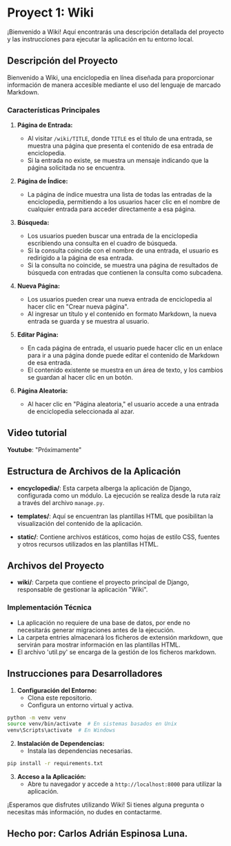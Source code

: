 # Proyect 1: Wiki

¡Bienvenido a Wiki! Aquí encontrarás una descripción detallada del proyecto y las instrucciones para ejecutar la aplicación en tu entorno local.

## Descripción del Proyecto

Bienvenido a Wiki, una enciclopedia en línea diseñada para proporcionar información de manera accesible mediante el uso del lenguaje de marcado Markdown.

### Características Principales

1. **Página de Entrada:**
   - Al visitar `/wiki/TITLE`, donde `TITLE` es el título de una entrada, se muestra una página que presenta el contenido de esa entrada de enciclopedia.
   - Si la entrada no existe, se muestra un mensaje indicando que la página solicitada no se encuentra.

2. **Página de Índice:**
   - La página de índice muestra una lista de todas las entradas de la enciclopedia, permitiendo a los usuarios hacer clic en el nombre de cualquier entrada para acceder directamente a esa página.

3. **Búsqueda:**
   - Los usuarios pueden buscar una entrada de la enciclopedia escribiendo una consulta en el cuadro de búsqueda.
   - Si la consulta coincide con el nombre de una entrada, el usuario es redirigido a la página de esa entrada.
   - Si la consulta no coincide, se muestra una página de resultados de búsqueda con entradas que contienen la consulta como subcadena.

4. **Nueva Página:**
   - Los usuarios pueden crear una nueva entrada de enciclopedia al hacer clic en "Crear nueva página".
   - Al ingresar un título y el contenido en formato Markdown, la nueva entrada se guarda y se muestra al usuario.

5. **Editar Página:**
   - En cada página de entrada, el usuario puede hacer clic en un enlace para ir a una página donde puede editar el contenido de Markdown de esa entrada.
   - El contenido existente se muestra en un área de texto, y los cambios se guardan al hacer clic en un botón.

6. **Página Aleatoria:**
   - Al hacer clic en "Página aleatoria," el usuario accede a una entrada de enciclopedia seleccionada al azar.

## Video tutorial

   **Youtube**: "Próximamente"

## Estructura de Archivos de la Aplicación

- **encyclopedia/**: Esta carpeta alberga la aplicación de Django, configurada como un módulo. La ejecución se realiza desde la ruta raíz a través del archivo `manage.py`.

- **templates/**: Aquí se encuentran las plantillas HTML que posibilitan la visualización del contenido de la aplicación.

- **static/**: Contiene archivos estáticos, como hojas de estilo CSS, fuentes y otros recursos utilizados en las plantillas HTML.

## Archivos del Proyecto

- **wiki/**: Carpeta que contiene el proyecto principal de Django, responsable de gestionar la aplicación "Wiki".

### Implementación Técnica

- La aplicación no requiere de una base de datos, por ende no necesitarás generar migraciones antes de la ejecución.
- La carpeta entries almacenará los ficheros de extensión markdown, que servirán para mostrar información en las plantillas HTML.
- El archivo 'util.py' se encarga de la gestión de los ficheros markdown.

## Instrucciones para Desarrolladores

1. **Configuración del Entorno:**
   - Clona este repositorio.
   - Configura un entorno virtual y activa.

```bash
python -m venv venv
source venv/bin/activate  # En sistemas basados en Unix
venv\Scripts\activate  # En Windows
```

2. **Instalación de Dependencias:**
   - Instala las dependencias necesarias.

```bash
pip install -r requirements.txt
```

3. **Acceso a la Aplicación:**
   - Abre tu navegador y accede a `http://localhost:8000` para utilizar la aplicación.

¡Esperamos que disfrutes utilizando Wiki! Si tienes alguna pregunta o necesitas más información, no dudes en contactarme.

## Hecho por: Carlos Adrián Espinosa Luna.